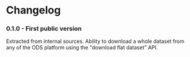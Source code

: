 # Changelog

### 0.1.0 - First public version

Extracted from internal sources. Ability to download a whole dataset from any of the ODS platform using the "download flat dataset" API.
